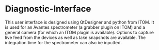 # Diagnostic-Interface
This user interface is designed using QtDesigner and python from ITOM. It is used for an Avantes spectrometer (a grabber plugin on ITOM) and a general camera (for which an ITOM plugin is available). Options to capture live feed from the devices as well as take snapshots are available. The integration time for the spectrometer can also be inputted.
